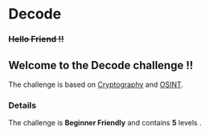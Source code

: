 # Decode

### ~~Hello Friend !!~~

## Welcome to the Decode challenge !!

The challenge is based on [Cryptography](https://en.wikipedia.org/wiki/Cryptography) and [OSINT](https://en.wikipedia.org/wiki/Open-source_intelligence).

### Details
The challenge is **Beginner Friendly** and contains **5** levels .







